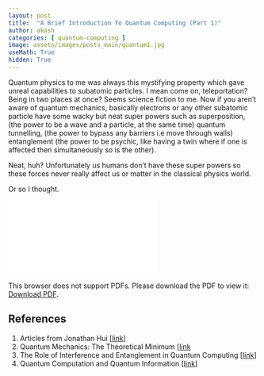 ```yaml
---
layout: post
title:  "A Brief Introduction To Quantum Computing (Part 1)"
author: akash
categories: [ quantum-computing ]
image: assets/images/posts_main/quantum1.jpg
useMath: True
hidden: True
---
```


Quantum physics to me was always this mystifying property which gave unreal capabilities to subatomic particles.
I mean come on, teleportation? Being in two places at once? Seems science fiction to me. Now if you aren’t aware of quantum mechanics, basically electrons or any other subatomic particle have some wacky but neat super powers such as superposition, (the power to be a wave and a particle, at the same time) quantum tunnelling, (the power to bypass any barriers i.e move through walls) entanglement (the power to be psychic, like having a twin where if one is affected then simultaneously so is the other).

Neat, huh? Unfortunately us humans don’t have these super powers so these forces never really affect us or matter in the classical physics world.

Or so I thought.

<object data="{{ site.url }}/{{ site.baseurl }}/assets/pdfs/Quantum_Computation_(Part_1).pdf" type="application/pdf" width="100%" height="1000">
    <embed src="{{ site.url }}/{{ site.baseurl }}/assets/pdfs/Quantum_Computation_(Part_1).pdf" type="application/pdf">
        <p>This browser does not support PDFs. Please download the PDF to view it: <a href="{{ site.url }}/{{ site.baseurl }}/assets/pdfs/Quantum_Computation_(Part_1).pdf">Download PDF</a>.</p>
    </embed>
</object>

## References

1. Articles from Jonathan Hui [[link](https://www.mustythoughts.com/resources.html)]
2. Quantum Mechanics: The Theoretical Minimum [[link](https://3lib.net/dl/5156427/94f98c)
3. The Role of Interference and Entanglement in Quantum Computing [[link](http://pages.cs.wisc.edu/~dieter/Papers/vangael-thesis.pdf)]
4. Quantum Computation and Quantum Information  [[link](https://3lib.net/dl/1285150/5a7ec6)]

